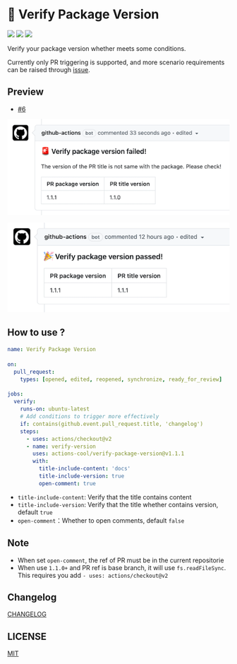 # 🙏 Verify Package Version

![](https://img.shields.io/github/workflow/status/actions-cool/verify-package-version/CI?style=flat-square)
[![](https://img.shields.io/badge/marketplace-verify--package--version-blueviolet?style=flat-square)](https://github.com/marketplace/actions/verify-package-version)
[![](https://img.shields.io/github/v/release/actions-cool/verify-package-version?style=flat-square&color=orange)](https://github.com/actions-cool/verify-package-version/releases)

Verify your package version whether meets some conditions.

Currently only PR triggering is supported, and more scenario requirements can be raised through [issue](https://github.com/actions-cool/verify-package-version/issues).

## Preview

- [#6](https://github.com/actions-cool/verify-package-version/pull/6)

![](./public/2.png)

![](./public/1.png)

## How to use ?

```yml
name: Verify Package Version

on:
  pull_request:
    types: [opened, edited, reopened, synchronize, ready_for_review]

jobs:
  verify:
    runs-on: ubuntu-latest
    # Add conditions to trigger more effectively
    if: contains(github.event.pull_request.title, 'changelog')
    steps:
      - uses: actions/checkout@v2
      - name: verify-version
        uses: actions-cool/verify-package-version@v1.1.1
        with:
          title-include-content: 'docs'
          title-include-version: true
          open-comment: true
```

- `title-include-content`: Verify that the title contains content
- `title-include-version`: Verify that the title whether contains version, default `true`
- `open-comment`：Whether to open comments, default `false`

## Note

- When set `open-comment`, the ref of PR must be in the current repositorie
- When use `1.1.0+` and PR ref is base branch, it will use `fs.readFileSync`. This requires you add `- uses: actions/checkout@v2`

## Changelog

[CHANGELOG](./CHANGELOG.md)

## LICENSE

[MIT](https://github.com/actions-cool/verify-package-version/blob/main/LICENSE)
